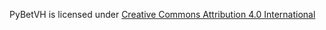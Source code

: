
PyBetVH is licensed under <a href="https://creativecommons.org/licenses/by/4.0/" target="_blank">Creative Commons Attribution 4.0 International</a>
